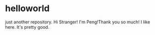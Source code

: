 # helloworld
just another repository.
Hi Stranger!
I'm Peng!Thank you so much! I like here. It's pretty good.
